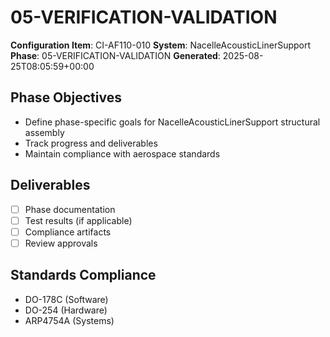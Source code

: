 # 05-VERIFICATION-VALIDATION

**Configuration Item**: CI-AF110-010
**System**: NacelleAcousticLinerSupport
**Phase**: 05-VERIFICATION-VALIDATION
**Generated**: 2025-08-25T08:05:59+00:00

## Phase Objectives
- Define phase-specific goals for NacelleAcousticLinerSupport structural assembly
- Track progress and deliverables
- Maintain compliance with aerospace standards

## Deliverables
- [ ] Phase documentation
- [ ] Test results (if applicable)
- [ ] Compliance artifacts
- [ ] Review approvals

## Standards Compliance
- DO-178C (Software)
- DO-254 (Hardware)
- ARP4754A (Systems)

